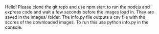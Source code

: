 Hello!
Please clone the git repo and use npm start to run the nodejs and express code and wait a few seconds before the images load in. They are saved in the images/ folder. 
The info.py file outputs a csv file with the scores of the downloaded images. To run this use python info.py in the console.
